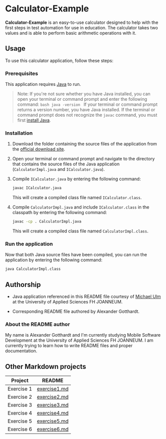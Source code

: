 # Calculator-Example

**Calculator-Example** is an easy-to-use calculator designed to help with the first steps in test automation for use in education. The calculator takes two values and is able to perform basic arithmetic operations with it.

## Usage

To use this calculator application, follow these steps:

### Prerequisites

This application requires [Java](https://www.oracle.com/java/technologies/downloads/) to run.
>   Note: If you're not sure whether you have Java installed, you can open your terminal or command prompt and enter the following command:
    ```bash
    java -version
    ```
    If your terminal or command prompt returns a version number, you have Java installed. If the terminal or command prompt does not recognize the `javac` command, you must first [install Java](https://www.oracle.com/java/technologies/downloads/).

### Installation

1.  Download the folder containing the source files of the application from the [official download site](https://elearning.fh-joanneum.at/mod/resource/view.php?id=54031).

2.  Open your terminal or command prompt and navigate to the directory that contains the source files of the Java application (`CalculatorImpl.java` and `ICalculator.java`).

3.  Compile `ICalculator.java` by entering the following command:

    ```bash
    javac ICalculator.java
    ```

    This will create a compiled class file named `ICalculator.class`.

4.  Compile `CalculatorImpl.java` and include `ICalculator.class` in the classpath by entering the following command:

    ```bash
    javac -cp . CalculatorImpl.java
    ```

    This will create a compiled class file named `CalculatorImpl.class`.
    
### Run the application

Now that both Java source files have been compiled, you can run the application by entering the following command:
```bash
java CalculatorImpl.class
```

## Authorship

* Java application referenced in this README file courtesy of [Michael Ulm](https://www.michael-ulm.at) at the University of Applied Sciences FH JOANNEUM.

* Corresponding README file authored by Alexander Gotthardt.

### About the README author

My name is Alexander Gotthardt and I'm currently studying Mobile Software Development at the University of Applied Sciences FH JOANNEUM. I am currently trying to learn how to write README files and proper documentation.

## Other Markdown projects

| Project | README |
| ------ | ------ |
| Exercise 1 | [exercise1.md](./exercise1.md) |
| Exercise 2 | [exercise2.md]() |
| Exercise 3 | [exercise3.md]() |
| Exercise 4 | [exercise4.md]() |
| Exercise 5 | [exercise5.md]() |
| Exercise 6 | [exercise6.md]() |